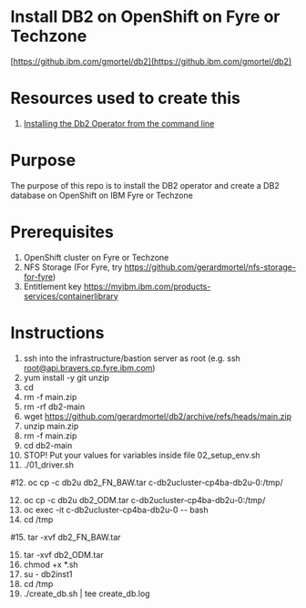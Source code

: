 # Install DB2 on OpenShift on Fyre or Techzone
[https://github.ibm.com/gmortel/db2](https://github.ibm.com/gmortel/db2)

# Resources used to create this
1. [Installing the Db2 Operator from the command line](https://www.ibm.com/docs/en/db2/11.5?topic=operator-installing-from-command-line)

# Purpose
The purpose of this repo is to install the DB2 operator and create a DB2 database on OpenShift on IBM Fyre or Techzone

# Prerequisites
1. OpenShift cluster on Fyre or Techzone
2. NFS Storage (For Fyre, try https://github.com/gerardmortel/nfs-storage-for-fyre)
3. Entitlement key https://myibm.ibm.com/products-services/containerlibrary

# Instructions
1. ssh into the infrastructure/bastion server as root (e.g. ssh root@api.bravers.cp.fyre.ibm.com)
2. yum install -y git unzip
3. cd
4. rm -f main.zip
5. rm -rf db2-main
6. wget https://github.com/gerardmortel/db2/archive/refs/heads/main.zip
7. unzip main.zip
8. rm -f main.zip
9. cd db2-main
10. STOP! Put your values for variables inside file 02_setup_env.sh
11. ./01_driver.sh

#12. oc cp -c db2u db2_FN_BAW.tar c-db2ucluster-cp4ba-db2u-0:/tmp/

12. oc cp -c db2u db2_ODM.tar c-db2ucluster-cp4ba-db2u-0:/tmp/
13. oc exec -it c-db2ucluster-cp4ba-db2u-0 -- bash
14. cd /tmp

#15. tar -xvf db2_FN_BAW.tar

15. tar -xvf db2_ODM.tar
16. chmod +x *.sh
17. su - db2inst1
18. cd /tmp
19. ./create_db.sh | tee create_db.log
